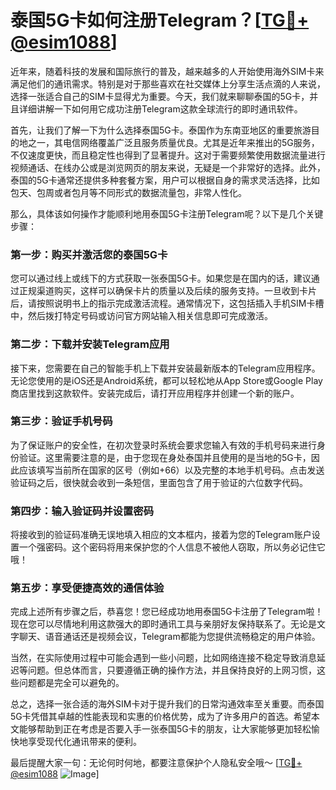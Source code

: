 # 泰国5G卡如何注册Telegram？[[TG💪+ @esim1088](https://t.me/s/esim1088)]

近年来，随着科技的发展和国际旅行的普及，越来越多的人开始使用海外SIM卡来满足他们的通讯需求。特别是对于那些喜欢在社交媒体上分享生活点滴的人来说，选择一张适合自己的SIM卡显得尤为重要。今天，我们就来聊聊泰国的5G卡，并且详细讲解一下如何用它成功注册Telegram这款全球流行的即时通讯软件。

首先，让我们了解一下为什么选择泰国5G卡。泰国作为东南亚地区的重要旅游目的地之一，其电信网络覆盖广泛且服务质量优良。尤其是近年来推出的5G服务，不仅速度更快，而且稳定性也得到了显著提升。这对于需要频繁使用数据流量进行视频通话、在线办公或是浏览网页的朋友来说，无疑是一个非常好的选择。此外，泰国的5G卡通常还提供多种套餐方案，用户可以根据自身的需求灵活选择，比如包天、包周或者包月等不同形式的数据流量包，非常人性化。

那么，具体该如何操作才能顺利地用泰国5G卡注册Telegram呢？以下是几个关键步骤：

### 第一步：购买并激活您的泰国5G卡

您可以通过线上或线下的方式获取一张泰国5G卡。如果您是在国内的话，建议通过正规渠道购买，这样可以确保卡片的质量以及后续的服务支持。一旦收到卡片后，请按照说明书上的指示完成激活流程。通常情况下，这包括插入手机SIM卡槽中，然后拨打特定号码或访问官方网站输入相关信息即可完成激活。

### 第二步：下载并安装Telegram应用

接下来，您需要在自己的智能手机上下载并安装最新版本的Telegram应用程序。无论您使用的是iOS还是Android系统，都可以轻松地从App Store或Google Play商店里找到这款软件。安装完成后，请打开应用程序并创建一个新的账户。

### 第三步：验证手机号码

为了保证账户的安全性，在初次登录时系统会要求您输入有效的手机号码来进行身份验证。这里需要注意的是，由于您现在身处泰国并且使用的是当地的5G卡，因此应该填写当前所在国家的区号（例如+66）以及完整的本地手机号码。点击发送验证码之后，很快就会收到一条短信，里面包含了用于验证的六位数字代码。

### 第四步：输入验证码并设置密码

将接收到的验证码准确无误地填入相应的文本框内，接着为您的Telegram账户设置一个强密码。这个密码将用来保护您的个人信息不被他人窃取，所以务必记住它哦！

### 第五步：享受便捷高效的通信体验

完成上述所有步骤之后，恭喜您！您已经成功地用泰国5G卡注册了Telegram啦！现在您可以尽情地利用这款强大的即时通讯工具与亲朋好友保持联系了。无论是文字聊天、语音通话还是视频会议，Telegram都能为您提供流畅稳定的用户体验。

当然，在实际使用过程中可能会遇到一些小问题，比如网络连接不稳定导致消息延迟等问题。但总体而言，只要遵循正确的操作方法，并且保持良好的上网习惯，这些问题都是完全可以避免的。

总之，选择一张合适的海外SIM卡对于提升我们的日常沟通效率至关重要。而泰国5G卡凭借其卓越的性能表现和实惠的价格优势，成为了许多用户的首选。希望本文能够帮助到正在考虑是否要入手一张泰国5G卡的朋友，让大家能够更加轻松愉快地享受现代化通讯带来的便利。

最后提醒大家一句：无论何时何地，都要注意保护个人隐私安全哦～ [[TG💪+ @esim1088](https://t.me/s/esim1088) ![Image](https://i.postimg.cc/4NQfJmqS/Snipaste-2025-05-13-00-14-12.png)]